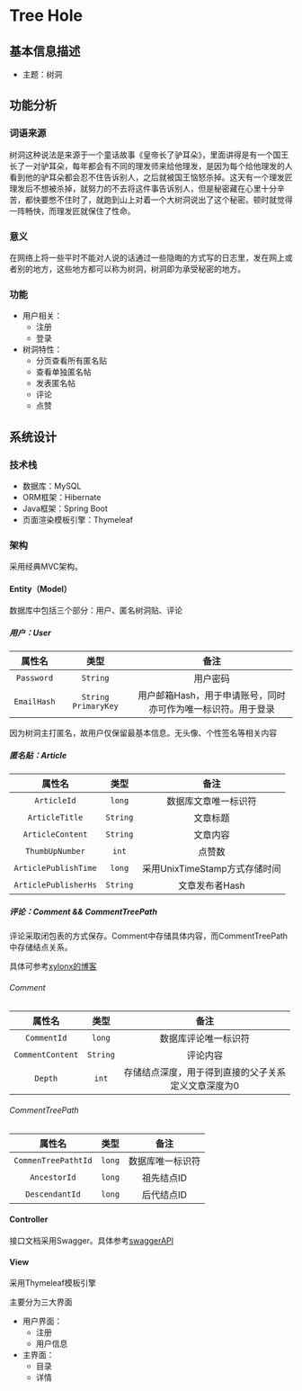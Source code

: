 # Tree Hole

## 基本信息描述

* 主题：树洞



## 功能分析

### 词语来源

树洞这种说法是来源于一个童话故事《皇帝长了驴耳朵》，里面讲得是有一个国王长了一对驴耳朵，每年都会有不同的理发师来给他理发，是因为每个给他理发的人看到他的驴耳朵都会忍不住告诉别人，之后就被国王恼怒杀掉。这天有一个理发匠理发后不想被杀掉，就努力的不去将这件事告诉别人，但是秘密藏在心里十分辛苦，都快要憋不住时了，就跑到山上对着一个大树洞说出了这个秘密。顿时就觉得一阵畅快，而理发匠就保住了性命。

### 意义

在网络上将一些平时不能对人说的话通过一些隐晦的方式写的日志里，发在网上或者别的地方，这些地方都可以称为树洞，树洞即为承受秘密的地方。

### 功能

* 用户相关：
  * 注册
  * 登录
* 树洞特性：
  * 分页查看所有匿名贴
  * 查看单独匿名帖
  * 发表匿名帖
  * 评论
  * 点赞



## 系统设计

### 技术栈

* 数据库：MySQL
* ORM框架：Hibernate
* Java框架：Spring Boot
* 页面渲染模板引擎：Thymeleaf



### 架构

采用经典MVC架构。

#### Entity（Model）

数据库中包括三个部分：用户、匿名树洞贴、评论

##### 用户：User

|     属性名     |   类型   |                           备注                           |
| :------------: | :------: | :------------------------------------------------------: |
|   `Password`   | `String` |                         用户密码                         |
| `EmailHash` | `String PrimaryKey` | 用户邮箱Hash，用于申请账号，同时亦可作为唯一标识符。用于登录 |

因为树洞主打匿名，故用户仅保留最基本信息。无头像、个性签名等相关内容



##### 匿名贴：Article

|        属性名        |   类型   |                       备注                       |
| :------------------: | :------: | :----------------------------------------------: |
|     `ArticleId`      |  `long`  |               数据库文章唯一标识符               |
|    `ArticleTitle`    | `String` |                     文章标题                     |
|   `ArticleContent`   | `String` |                     文章内容                     |
|   `ThumbUpNumber`    |  `int`   |                      点赞数                      |
| `ArticlePublishTime` |  `long`  |          采用UnixTimeStamp方式存储时间           |
| `ArticlePublisherHs` | `String` |                 文章发布者Hash                   |



##### 评论：Comment && CommentTreePath

评论采取闭包表的方式保存。Comment中存储具体内容，而CommentTreePath中存储结点关系。

具体可参考[xylonx的博客](http://www.xylonx.com/2020/10/14/%E9%97%AD%E5%8C%85%E8%A1%A8/)

###### Comment

|      属性名      |   类型   |                           备注                            |
| :--------------: | :------: | :-------------------------------------------------------: |
|   `CommentId`    |  `long`  |                   数据库评论唯一标识符                    |
| `CommentContent` | `String` |                         评论内容                          |
|     `Depth`      |  `int`   | 存储结点深度，用于得到直接的父子关系<br />定义文章深度为0 |

###### CommentTreePath

|       属性名        |  类型  |       备注       |
| :-----------------: | :----: | :--------------: |
| `CommenTreePathtId` | `long` | 数据库唯一标识符 |
|    `AncestorId`     | `long` |    祖先结点ID    |
|   `DescendantId`    | `long` |    后代结点ID    |



#### Controller

接口文档采用Swagger。具体参考[swaggerAPI](https://github.com/xylonx/treehole/blob/master/API-swagger.yaml)



#### View

采用Thymeleaf模板引擎

主要分为三大界面

* 用户界面：
  * 注册
  * 用户信息
* 主界面：
  * 目录
  * 详情
